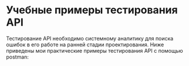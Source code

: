 # Учебные примеры тестирования API

Тестирование API необходимо системному аналитику для поиска ошибок в его работе на ранней стадии проектирования. Ниже приведены мои практические примеры тестирования API с помощью postman:
